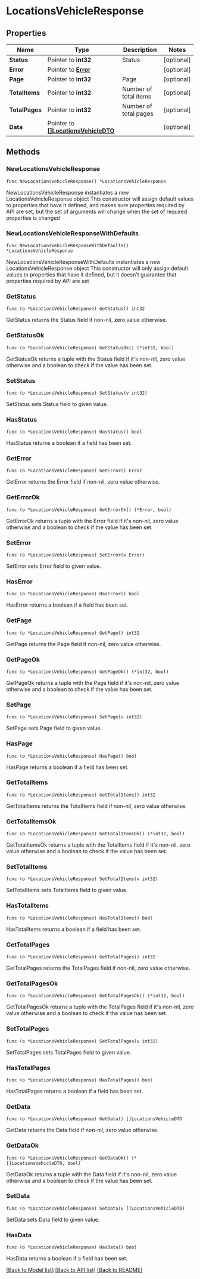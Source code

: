# LocationsVehicleResponse

## Properties

Name | Type | Description | Notes
------------ | ------------- | ------------- | -------------
**Status** | Pointer to **int32** | Status | [optional] 
**Error** | Pointer to [**Error**](Error.md) |  | [optional] 
**Page** | Pointer to **int32** | Page | [optional] 
**TotalItems** | Pointer to **int32** | Number of total items | [optional] 
**TotalPages** | Pointer to **int32** | Number of total pages | [optional] 
**Data** | Pointer to [**[]LocationsVehicleDTO**](LocationsVehicleDTO.md) |  | [optional] 

## Methods

### NewLocationsVehicleResponse

`func NewLocationsVehicleResponse() *LocationsVehicleResponse`

NewLocationsVehicleResponse instantiates a new LocationsVehicleResponse object
This constructor will assign default values to properties that have it defined,
and makes sure properties required by API are set, but the set of arguments
will change when the set of required properties is changed

### NewLocationsVehicleResponseWithDefaults

`func NewLocationsVehicleResponseWithDefaults() *LocationsVehicleResponse`

NewLocationsVehicleResponseWithDefaults instantiates a new LocationsVehicleResponse object
This constructor will only assign default values to properties that have it defined,
but it doesn't guarantee that properties required by API are set

### GetStatus

`func (o *LocationsVehicleResponse) GetStatus() int32`

GetStatus returns the Status field if non-nil, zero value otherwise.

### GetStatusOk

`func (o *LocationsVehicleResponse) GetStatusOk() (*int32, bool)`

GetStatusOk returns a tuple with the Status field if it's non-nil, zero value otherwise
and a boolean to check if the value has been set.

### SetStatus

`func (o *LocationsVehicleResponse) SetStatus(v int32)`

SetStatus sets Status field to given value.

### HasStatus

`func (o *LocationsVehicleResponse) HasStatus() bool`

HasStatus returns a boolean if a field has been set.

### GetError

`func (o *LocationsVehicleResponse) GetError() Error`

GetError returns the Error field if non-nil, zero value otherwise.

### GetErrorOk

`func (o *LocationsVehicleResponse) GetErrorOk() (*Error, bool)`

GetErrorOk returns a tuple with the Error field if it's non-nil, zero value otherwise
and a boolean to check if the value has been set.

### SetError

`func (o *LocationsVehicleResponse) SetError(v Error)`

SetError sets Error field to given value.

### HasError

`func (o *LocationsVehicleResponse) HasError() bool`

HasError returns a boolean if a field has been set.

### GetPage

`func (o *LocationsVehicleResponse) GetPage() int32`

GetPage returns the Page field if non-nil, zero value otherwise.

### GetPageOk

`func (o *LocationsVehicleResponse) GetPageOk() (*int32, bool)`

GetPageOk returns a tuple with the Page field if it's non-nil, zero value otherwise
and a boolean to check if the value has been set.

### SetPage

`func (o *LocationsVehicleResponse) SetPage(v int32)`

SetPage sets Page field to given value.

### HasPage

`func (o *LocationsVehicleResponse) HasPage() bool`

HasPage returns a boolean if a field has been set.

### GetTotalItems

`func (o *LocationsVehicleResponse) GetTotalItems() int32`

GetTotalItems returns the TotalItems field if non-nil, zero value otherwise.

### GetTotalItemsOk

`func (o *LocationsVehicleResponse) GetTotalItemsOk() (*int32, bool)`

GetTotalItemsOk returns a tuple with the TotalItems field if it's non-nil, zero value otherwise
and a boolean to check if the value has been set.

### SetTotalItems

`func (o *LocationsVehicleResponse) SetTotalItems(v int32)`

SetTotalItems sets TotalItems field to given value.

### HasTotalItems

`func (o *LocationsVehicleResponse) HasTotalItems() bool`

HasTotalItems returns a boolean if a field has been set.

### GetTotalPages

`func (o *LocationsVehicleResponse) GetTotalPages() int32`

GetTotalPages returns the TotalPages field if non-nil, zero value otherwise.

### GetTotalPagesOk

`func (o *LocationsVehicleResponse) GetTotalPagesOk() (*int32, bool)`

GetTotalPagesOk returns a tuple with the TotalPages field if it's non-nil, zero value otherwise
and a boolean to check if the value has been set.

### SetTotalPages

`func (o *LocationsVehicleResponse) SetTotalPages(v int32)`

SetTotalPages sets TotalPages field to given value.

### HasTotalPages

`func (o *LocationsVehicleResponse) HasTotalPages() bool`

HasTotalPages returns a boolean if a field has been set.

### GetData

`func (o *LocationsVehicleResponse) GetData() []LocationsVehicleDTO`

GetData returns the Data field if non-nil, zero value otherwise.

### GetDataOk

`func (o *LocationsVehicleResponse) GetDataOk() (*[]LocationsVehicleDTO, bool)`

GetDataOk returns a tuple with the Data field if it's non-nil, zero value otherwise
and a boolean to check if the value has been set.

### SetData

`func (o *LocationsVehicleResponse) SetData(v []LocationsVehicleDTO)`

SetData sets Data field to given value.

### HasData

`func (o *LocationsVehicleResponse) HasData() bool`

HasData returns a boolean if a field has been set.


[[Back to Model list]](../README.md#documentation-for-models) [[Back to API list]](../README.md#documentation-for-api-endpoints) [[Back to README]](../README.md)


